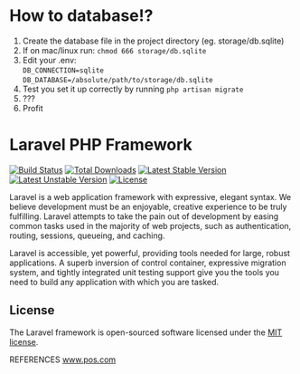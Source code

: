 How to database!?
=======================
1. Create the database file in the project directory (eg. storage/db.sqlite)
2. If on mac/linux run: `chmod 666 storage/db.sqlite`
3. Edit your .env:  
  `DB_CONNECTION=sqlite`  
  `DB_DATABASE=/absolute/path/to/storage/db.sqlite`  
4. Test you set it up correctly by running `php artisan migrate`
5. ???
6. Profit

# Laravel PHP Framework

[![Build Status](https://travis-ci.org/laravel/framework.svg)](https://travis-ci.org/laravel/framework)
[![Total Downloads](https://poser.pugx.org/laravel/framework/d/total.svg)](https://packagist.org/packages/laravel/framework)
[![Latest Stable Version](https://poser.pugx.org/laravel/framework/v/stable.svg)](https://packagist.org/packages/laravel/framework)
[![Latest Unstable Version](https://poser.pugx.org/laravel/framework/v/unstable.svg)](https://packagist.org/packages/laravel/framework)
[![License](https://poser.pugx.org/laravel/framework/license.svg)](https://packagist.org/packages/laravel/framework)

Laravel is a web application framework with expressive, elegant syntax. We believe development must be an enjoyable, creative experience to be truly fulfilling. Laravel attempts to take the pain out of development by easing common tasks used in the majority of web projects, such as authentication, routing, sessions, queueing, and caching.

Laravel is accessible, yet powerful, providing tools needed for large, robust applications. A superb inversion of control container, expressive migration system, and tightly integrated unit testing support give you the tools you need to build any application with which you are tasked.

## License

The Laravel framework is open-sourced software licensed under the [MIT license](http://opensource.org/licenses/MIT).

REFERENCES
www.pos.com
